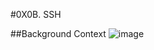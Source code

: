#0X0B. SSH

##Background Context
![image](https://github.com/SeunAkinbo/alx-system_engineering-devops/assets/36178371/ee867ef3-5b72-40fe-8c35-0ea80ecbc3cd)

